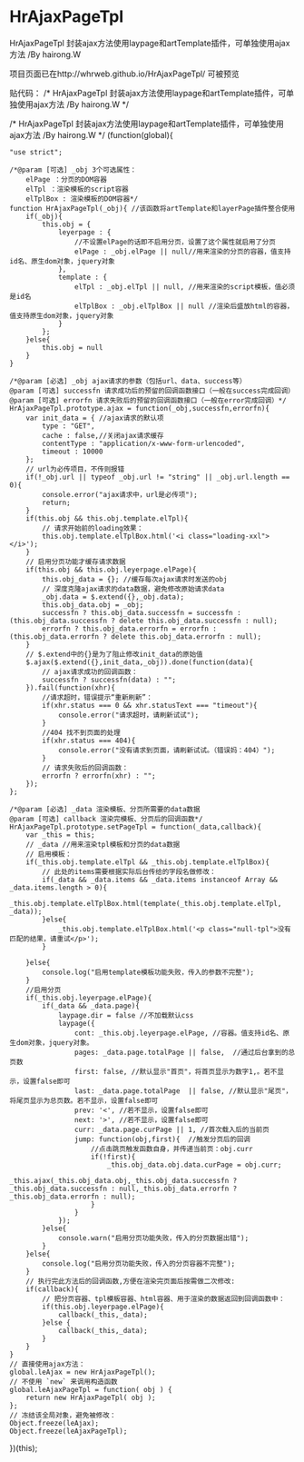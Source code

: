 # HrAjaxPageTpl
HrAjaxPageTpl 封装ajax方法使用laypage和artTemplate插件，可单独使用ajax方法 /By hairong.W

项目页面已在http://whrweb.github.io/HrAjaxPageTpl/   可被预览

贴代码：
/* HrAjaxPageTpl 封装ajax方法使用laypage和artTemplate插件，可单独使用ajax方法 /By hairong.W */

/* HrAjaxPageTpl 封装ajax方法使用laypage和artTemplate插件，可单独使用ajax方法 /By hairong.W */
(function(global){

	"use strict";

	/*@param [可选] _obj 3个可选属性：
		elPage ：分页的DOM容器
		elTpl ：渲染模板的script容器
		elTplBox : 渲染模板的DOM容器*/
	function HrAjaxPageTpl(_obj){ //该函数将artTemplate和layerPage插件整合使用
	    if(_obj){
	    	this.obj = {
	    	    leyerpage : {
	    	        //不设置elPage的话即不启用分页，设置了这个属性就启用了分页
	    	        elPage : _obj.elPage || null//用来渲染的分页的容器，值支持id名、原生dom对象，jquery对象
	    	    },
	    	    template : {
	    	        elTpl : _obj.elTpl || null, //用来渲染的script模板，值必须是id名
	    	        elTplBox : _obj.elTplBox || null //渲染后盛放html的容器，值支持原生dom对象，jquery对象
	    	    }
	    	};
	    }else{
	    	this.obj = null
	    }
	}

	/*@param [必选] _obj ajax请求的参数（包括url、data、success等）
	@param [可选] successfn 请求成功后的预留的回调函数接口（一般在success完成回调）
	@param [可选] errorfn 请求失败后的预留的回调函数接口（一般在error完成回调）*/
	HrAjaxPageTpl.prototype.ajax = function(_obj,successfn,errorfn){
	    var init_data = { //ajax请求的默认项
	        type : "GET",
	        cache : false,//关闭ajax请求缓存
	        contentType : "application/x-www-form-urlencoded",
	        timeout : 10000
	    };
	    // url为必传项目，不传则报错
	    if(!_obj.url || typeof _obj.url != "string" || _obj.url.length == 0){
	        console.error("ajax请求中，url是必传项");
	        return;
	    }
	    if(this.obj && this.obj.template.elTpl){
	    	// 请求开始前的loading效果：
	    	this.obj.template.elTplBox.html('<i class="loading-xxl"></i>');
	    }
	    // 启用分页功能才缓存请求数据
	    if(this.obj && this.obj.leyerpage.elPage){
	    	this.obj_data = {}; //缓存每次ajax请求时发送的obj
	        // 深度克隆ajax请求的data数据，避免修改原始请求data
	        _obj.data = $.extend({},_obj.data);
	        this.obj_data.obj = _obj;
	        successfn ? this.obj_data.successfn = successfn : (this.obj_data.successfn ? delete this.obj_data.successfn : null);
	        errorfn ? this.obj_data.errorfn = errorfn : (this.obj_data.errorfn ? delete this.obj_data.errorfn : null);
	    }
	    // $.extend中的{}是为了阻止修改init_data的原始值
	    $.ajax($.extend({},init_data,_obj)).done(function(data){
	        // ajax请求成功的回调函数：
	        successfn ? successfn(data) : "";
	    }).fail(function(xhr){
	        //请求超时，错误提示“重新刷新”：
	        if(xhr.status === 0 && xhr.statusText === "timeout"){
	            console.error("请求超时，请刷新试试");
	        }
	        //404 找不到页面的处理
	        if(xhr.status === 404){
	            console.error("没有请求到页面，请刷新试试。（错误妈：404）");
	        }
	        // 请求失败后的回调函数：
	        errorfn ? errorfn(xhr) : "";
	    });
	};

	/*@param [必选] _data 渲染模板、分页所需要的data数据
	@param [可选] callback 渲染完模板、分页后的回调函数*/
	HrAjaxPageTpl.prototype.setPageTpl = function(_data,callback){
	    var _this = this;
	    // _data //用来渲染tpl模板和分页的data数据
	    // 启用模板：
	    if(_this.obj.template.elTpl && _this.obj.template.elTplBox){
	        // 此处的items需要根据实际后台传给的字段名做修改：
	        if(_data && _data.items && _data.items instanceof Array && _data.items.length > 0){
	            _this.obj.template.elTplBox.html(template(_this.obj.template.elTpl, _data));
	        }else{
	            _this.obj.template.elTplBox.html('<p class="null-tpl">没有匹配的结果，请重试</p>');
	        }
	        
	    }else{
	        console.log("启用template模板功能失败，传入的参数不完整");
	    }
	    //启用分页
	    if(_this.obj.leyerpage.elPage){
	    	if(_data && _data.page){
		        laypage.dir = false //不加载默认css
		        laypage({
		            cont: _this.obj.leyerpage.elPage, //容器。值支持id名、原生dom对象，jquery对象。
		            pages: _data.page.totalPage || false,  //通过后台拿到的总页数
		            first: false, //默认显示"首页"，将首页显示为数字1,。若不显示，设置false即可
		            last: _data.page.totalPage  || false, //默认显示"尾页"，将尾页显示为总页数。若不显示，设置false即可
		            prev: '<', //若不显示，设置false即可
		            next: '>', //若不显示，设置false即可
		            curr: _data.page.curPage || 1, //首次载入后的当前页
		            jump: function(obj,first){  //触发分页后的回调
		                //点击跳页触发函数自身，并传递当前页：obj.curr
		                if(!first){
		                    _this.obj_data.obj.data.curPage = obj.curr;
		                    _this.ajax(_this.obj_data.obj,_this.obj_data.successfn ? _this.obj_data.successfn : null,_this.obj_data.errorfn ? _this.obj_data.errorfn : null);
		                }
		            }
		        });
		    }else{
		    	console.warn("启用分页功能失败，传入的分页数据出错");
		    }
	    }else{
	        console.log("启用分页功能失败，传入的分页容器不完整");
	    }
	    // 执行完此方法后的回调函数,方便在渲染完页面后按需做二次修改:
	    if(callback){
	        // 把分页容器、tpl模板容器、html容器、用于渲染的数据返回到回调函数中：
	        if(this.obj.leyerpage.elPage){
	            callback(_this,_data);
	        }else {
	            callback(_this,_data);
	        }
	    }
	}
	// 直接使用ajax方法：
	global.leAjax = new HrAjaxPageTpl();
	// 不使用 `new` 来调用构造函数
    global.leAjaxPageTpl = function( obj ) {
        return new HrAjaxPageTpl( obj );
    };
    // 冻结该全局对象，避免被修改：
    Object.freeze(leAjax);
    Object.freeze(leAjaxPageTpl);

})(this);

